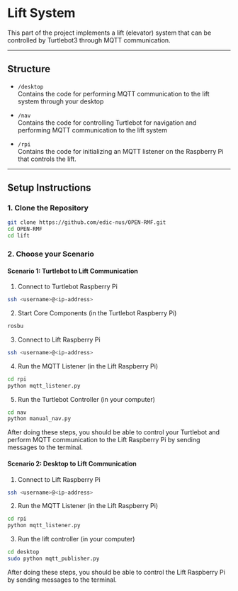 # Lift System

This part of the project implements a lift (elevator) system that can be controlled by Turtlebot3 through MQTT communication. 

---

## Structure

- `/desktop`  
  Contains the code for performing MQTT communication to the lift system through your desktop

- `/nav`  
  Contains the code for controlling Turtlebot for navigation and performing MQTT communication to the lift system

- `/rpi`  
  Contains the code for initializing an MQTT listener on the Raspberry Pi that controls the lift.

---

## Setup Instructions

### 1. Clone the Repository

```bash
git clone https://github.com/edic-nus/OPEN-RMF.git
cd OPEN-RMF
cd lift
```

### 2. Choose your Scenario

#### Scenario 1: Turtlebot to Lift Communication

1. Connect to Turtlebot Raspberry Pi

```bash
ssh <username>@<ip-address>
```

2. Start Core Components (in the Turtlebot Raspberry Pi)

```bash
rosbu
```

3. Connect to Lift Raspberry Pi 

```bash
ssh <username>@<ip-address>
```

4. Run the MQTT Listener (in the Lift Raspberry Pi)

```bash
cd rpi
python mqtt_listener.py
```

5. Run the Turtlebot Controller (in your computer)

```bash
cd nav
python manual_nav.py
```

After doing these steps, you should be able to control your Turtlebot and perform MQTT communication to the Lift Raspberry Pi by sending messages to the terminal. 

#### Scenario 2: Desktop to Lift Communication

1. Connect to Lift Raspberry Pi 

```bash
ssh <username>@<ip-address>
```

2. Run the MQTT Listener (in the Lift Raspberry Pi)

```bash
cd rpi
python mqtt_listener.py
```

3. Run the lift controller (in your computer) 

```bash
cd desktop
sudo python mqtt_publisher.py
```

After doing these steps, you should be able to control the Lift Raspberry Pi by sending messages to the terminal.